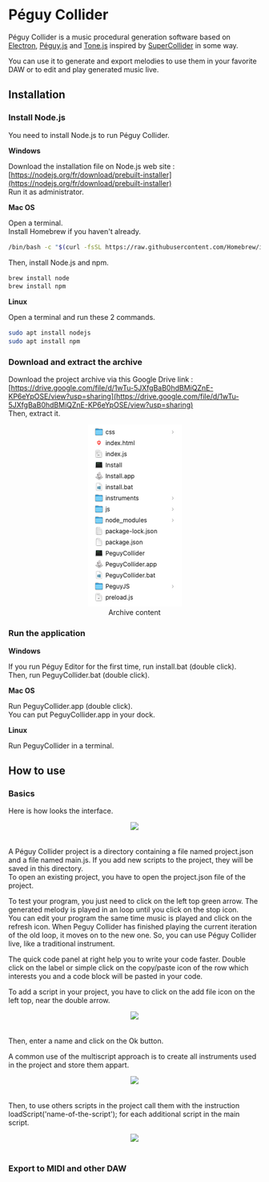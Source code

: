 # Péguy Collider
Péguy Collider is a music procedural generation software based on [Electron](https://www.electronjs.org/), [Péguy.js](https://github.com/Killfaeh/Peguy.js) and [Tone.js](https://github.com/Tonejs/Tone.js) inspired by [SuperCollider](https://supercollider.github.io/) in some way.</br>

You can use it to generate and export melodies to use them in your favorite DAW or to edit and play generated music live.

## Installation

### Install Node.js

You need to install Node.js to run Péguy Collider.

**Windows**

Download the installation file on Node.js web site : [https://nodejs.org/fr/download/prebuilt-installer](https://nodejs.org/fr/download/prebuilt-installer) </br>
Run it as administrator.

**Mac OS**

Open a terminal. </br>
Install Homebrew if you haven't already.

```bash
/bin/bash -c "$(curl -fsSL https://raw.githubusercontent.com/Homebrew/install/HEAD/install.sh)"
```

Then, install Node.js and npm.

```bash
brew install node
brew install npm
```

**Linux**

Open a terminal and run these 2 commands.

```bash
sudo apt install nodejs
sudo apt install npm
```

### Download and extract the archive

Download the project archive via this Google Drive link : [https://drive.google.com/file/d/1wTu-5JXfgBaB0hdBMiQZnE-KP6eYpOSE/view?usp=sharing](https://drive.google.com/file/d/1wTu-5JXfgBaB0hdBMiQZnE-KP6eYpOSE/view?usp=sharing) </br>
Then, extract it.

<div align="center">
<img src="./doc/archiveContent.png"></br>
Archive content
</div>

### Run the application

**Windows**

If you run Péguy Editor for the first time, run install.bat (double click).</br>
Then, run PeguyCollider.bat (double click).

**Mac OS**

Run PeguyCollider.app (double click).</br>
You can put PeguyCollider.app in your dock.

**Linux**

Run PeguyCollider in a terminal.

## How to use

### Basics

Here is how looks the interface.</br>

<div align="center">
<img src="./demos/quickStartDemoScreenshot.png">
</div></br>

A Péguy Collider project is a directory containing a file named project.json and a file named main.js. 
If you add new scripts to the project, they will be saved in this directory.</br>
To open an existing project, you have to open the project.json file of the project.</br>

To test your program, you just need to click on the left top green arrow. The generated melody is played in an loop until you click on the stop icon.</br>
You can edit your program the same time music is played and click on the refresh icon. 
When Peguy Collider has finished playing the current iteration of the old loop, it moves on to the new one. 
So, you can use Péguy Collider live, like a traditional instrument.</br>

The quick code panel at right help you to write your code faster. 
Double click on the label or simple click on the copy/paste icon of the row which interests you and a code block will be pasted in your code.</br>

To add a script in your project, you have to click on the add file icon on the left top, near the double arrow. </br>

<div align="center">
<img src="./doc/02-addScript.png">
</div></br>

Then, enter a name and click on the Ok button.</br>

A common use of the multiscript approach is to create all instruments used in the project and store them appart.</br>

<div align="center">
<img src="./doc/04-materialsScript.png">
</div></br>

Then, to use others scripts in the project call them with the instruction loadScript('name-of-the-script'); for each additional script in the main script.</br>

<div align="center">
<img src="./doc/05-includeScript.png">
</div></br>

### Export to MIDI and other DAW
